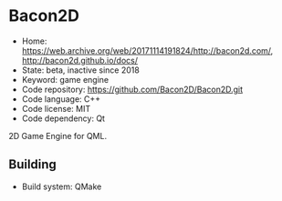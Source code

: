 # Bacon2D

- Home: https://web.archive.org/web/20171114191824/http://bacon2d.com/, http://bacon2d.github.io/docs/
- State: beta, inactive since 2018
- Keyword: game engine
- Code repository: https://github.com/Bacon2D/Bacon2D.git
- Code language: C++
- Code license: MIT
- Code dependency: Qt

2D Game Engine for QML.

## Building

- Build system: QMake
